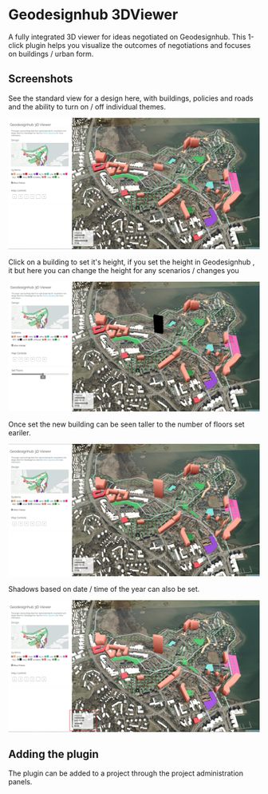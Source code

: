# Geodesignhub 3DViewer

A fully integrated 3D viewer for ideas negotiated on Geodesignhub. This 1-click plugin helps you visualize the outcomes of negotiations and focuses on buildings / urban form.

## Screenshots

See the standard view for a design here, with buildings, policies and roads and the ability to turn on / off individual themes. 

![alt text](readme-images/standard-view.png)

Click on a building to set it's height, if you set the height in Geodesignhub , it  but here you can change the height for any scenarios / changes you

![alt text](readme-images/set-floors.png)

Once set the new building can be seen taller to the number of floors set eariler.

![alt text](readme-images/floors-set.png)

Shadows based on date / time of the year can also be set.

![alt text](readme-images/shadows.png)

## Adding the plugin

The plugin can be added to a project through the project administration panels.
